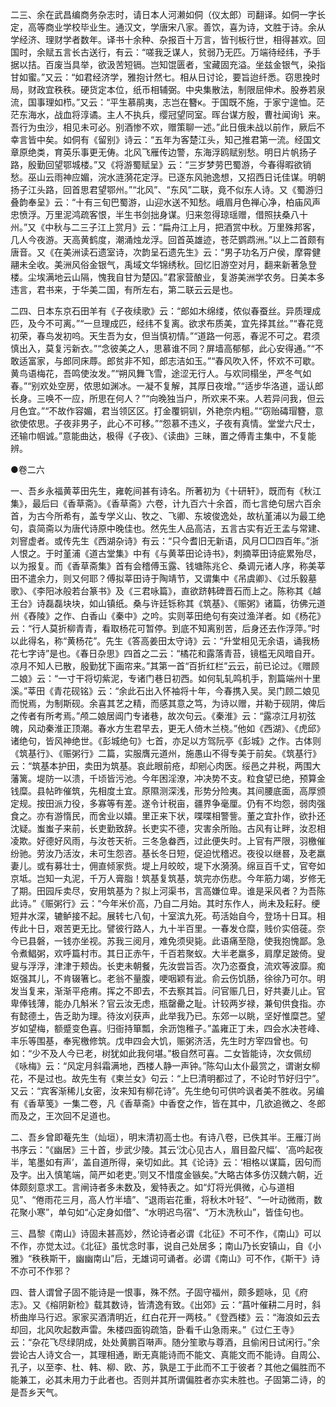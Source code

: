 <!-- { "loadSidebar": true } -->
二三、余在武昌编商务杂志时，请日本人河濑如侗（仪太郎）司翻译。如侗一字长定，高等商业学校毕业生。通汉文，学唐宋八家。善饮，喜为诗，文胜于诗。余从学经济、理财学者数年。译书十余种、杂报百十万言，皆刊板行世，相得甚欢。回国时，余赋五言长古送行，有云：“嗟我乏谋人，贫弱乃无匹。万端待经纬，予手据以拮。百废当具举，欲汲苦短镉。岂知馄匮者，宝藏固充溢。坐兹金银气，染指甘如蜜。”又云：“如君经济学，雅抱计然七。相从日讨论，要旨迨纤悉。窃思挽时局，财政宜秩秩。硬货定本位，纸币相辅弼。中央集散法，制限屈伸术。股券若泉流，国事理如栉。”又云：“平生慕鹃夷，志岂在簪к。于国既不施，于家宁遑恤。茫茫东海水，战血将淳谲。主人不执兵，缨冠望同室。晖台谋方殷，曹社闻询讠来。吾行为虫沙，相见未可必。别酒惨不欢，赠策聊一述。”此日俄未战以前作，厥后不幸言皆中矣。如侗有《留别》诗云：“五年为客楚江头，知己推君第一流。经国文章原绝类，育英乐事更无俦。北风飞雁传边警，东海浮鸥赋别愁。明日片帆扬子路，殷勤回望鄂城楼。”又《将游蜀赋呈》云：“三岁梦劳巴蜀游，今春得暇欲销愁。巫山云雨神应媚，浣水涟漪花定浮。已逐东风驰逸想，又招西日讬佳谋。明朝扬子江头路，回首思君望鄂州。”“北风”、“东风”二联，竟不似东人诗。又《蜀游归叠韵奉呈》云：“十有三旬巴蜀游，山迎水送不知愁。峨眉月色禅心净，柏庙风声忠愤浮。万里泥鸿疏客恨，半生书剑拙身谋。归来忽得琼瑶赠，借照扶桑八十州。”又《中秋与二三子江上赏月》云：“扁舟江上月，把酒赏中秋。万里殊邦客，几人今夜游。天高黄鹤度，潮涌烛龙浮。回首英雄迹，苍茫鹦鹉洲。”以上二首颇有唐音。又《在美洲读石遗室诗，次韵呈石遗先生》云：“男子功名万户侯，摩霄健翮未全收。美洲风俗金银气，禹域文华锦绣秋。回忆旧游空对月，翻来新著急登楼。尘埃满地云山隔，愧我自甘为楚囚。”君家营酿业，复游美洲学农务。日美本多违言，君书来，于华美二国，有所左右，第二联云云是也。

二四、日本东京石田羊有《子夜续歌》云：“郎如木绵缕，侬似春蚕丝。异质理成匹，及今不可离。”“一旦理成匹，经纬不复离。欲求布质美，宜先择其丝。”“春花竞初荣，春鸟发初呜。天生吾为女，但当慎初情。”“道路一何恶，春泥不可之。君须慎出入，莫复污新衣。”“念彼美之人，思慕谁不同？屏墙高郁郁，此心安得通。”“不敢适富家，与郎同床蓐。郎贫非不知，郎志洁如玉。”“春风吹入怀，怀欢不可歇。黄鸟语梅花，吾鸣使汝发。”“朔风舞飞雪，途涩无行人。与欢同榻坐，严冬气如春。”“别欢处空房，侬思如渊冰。一凝不复解，其厚日夜增。”“适步华洛道，遥认郎长身。三唤不一应，所思在何人？”“向晚独当户，所欢来不来。人若异问我，但云月色宜。”“不故作容媚，君当领区区。打金覆铜钏，外艳奈内粗。”“窃贻碡瑁簪，意欲使侬思。子夜非男子，此心不可移。”“怨慕不违义，子夜有真情。堂堂六尺士，还输巾帼诚。”意能曲达，极得《子夜》、《读曲》三昧，置之傅青主集中，不复能辨。




●卷二六

一、吾乡永福黄莘田先生，雍乾间甚有诗名。所著初为《十研轩》，既而有《秋江集》，最后曰《香草斋》。《香草斋》六卷，计九百六十余首，而七言绝句居六百余首，为古今所希有，盖专学义山、牧之、飞卿、东坡俊逸处，故杭堇浦以为最工绝句，袁简斋以为唐代诗原中晚佳也。然先生人品高洁，五言古实有近王孟与常建、刘窨虚者。或传先生《西湖杂诗》有云：“只今耆旧无新语，风月□□四百年。”浙人恨之。于时堇浦《道古堂集》中有《与黄莘田论诗书》，刺摘莘田诗疵累殆尽，以为报复。而《香草斋集》首有会稽傅玉露、钱塘陈兆仑、桑调元诸人序，称美莘田不遣余力，则又何耶？傅拟莘田诗于陶靖节，又谓集中《吊虞卿》、《过乐毅墓歌》、《李阳冰般若台篆书》及《三君咏篇》，直欲跻韩碑晋石而上之。陈称其《越王台》诗磊磊块块，如山镇纸。桑与许廷铄称其《筑基》、《赈粥》诸篇，彷佛元道州《舂陵》之作、白香山《秦中》之吟。实则莘田绝句有突过渔洋者。如《杨花》云：“行人莫折柳青青，看取杨花可暂停。到底不知离别苦，后身还去作浮萍。”时以此得名，称“黄杨花”。先生《答高姜田太守诗》云：“升堂相见无余语，诵我杨花七字诗”是也。《春日杂思》四首之二云：“橘花和露落青苔，镜槛无风暗自开。凉月不知人已散，殷勤犹下画帘来。”其第一首“百折红栏”云云，前已论过。《赠顾二娘》云：“一寸干将切紫泥，专诸门巷日初西。如何轧轧鸣机手，割篇端州十里溪。”莘田《青花砚铭》云：“余此石出入怀袖将十年，今春携入吴。吴门顾二娘见而悦焉，为制斯砚。余喜其艺之精，而感其意之笃，为诗以赠，并勒于砚阴，俾后之传者有所考焉。”颅二娘居阊门专诸巷，故次句云。《秦淮》云：“露凉江月初弦魄，风动秦淮正顶潮。春水方生君早去，更无人倚木兰桡。”他如《西湖》、《虎邱》诸绝句，皆风神绝世。《彭城绝句》七首，亦足以方驾阮亭《彭城》之作。古体则《筑基行》、《赈粥行》二篇，实服膺元道州，施愚山不得专美于前矣。《筑基行》云：“筑基本护田，卖田为筑基。哀此眼前疮，却剜心肉医。绥邑之井税，两围大藩篱。堤防一以溃，千顷皆污池。今年困淫潦，冲决势不支。粒食望已绝，预算金钱糜。县帖昨催筑，先相度土宜。原隰测深浅，形势分险夷。其间腰底面，高厚颁定规。按田派力役，多寡等有差。遂令计税亩，疆界争毫厘。仍有不均怨，弱肉强食之。亦有游惰民，而舍业以嬉。里正来下状，喋喋相警訾。董之宜扑作，欲扑还沈疑。蚩蚩子来前，长吏勤致辞。长吏实不德，灾害余所贻。古风有让畔，汝忍相凌欺。好德好风雨，与汝苍天祈。三冬急畚西，过此便失时。上官有严限，羽檄催纷驰。劳汝乃活汝，未可生怨咨。基长冬日短，促迫忧稽迟。夜役以继晷，及老羸妻儿。或有募壮士，佣直倾家赀。堤上月皎皎，堤下水漪漪。绵亘百千丈，官夸如京坻。岂知一丸泥，千万人膏脂！筑基复筑基，筑完亦伤悲。今年筋力竭，岁修无了期。田园斥卖尽，安用筑基为？拟上河渠书，言高嫌位卑。谁是采风者？为吾陈此诗。”《赈粥行》云：“今年米价高，乃自二月始。其时东作人，尚未及耘耔。绠短井水深，辘鲈接不起。展转七八旬，十室滨九死。苟活始自今，登场十日耳。相传此十日，艰苦更无比。譬彼行路人，九十半百里。一春发仓糜，贱价实倍蓰。奈今已县磐，一钱亦坐视。苏我三阅月，难免须臾毙。此语痛至隐，使我抱愧鄙。急令煮鲳粥，欢呼篇村市。其日正赤午，千百若聚蚁。大半老羸多，肩摩足跛倚。叟叟与浮浮，津津于颊齿。长吏未朝餐，先汝尝旨否。次乃恣蚕食，流欢等波靡。痴妪强其儿，不肯辍箸匕。老翁不量腹，哽咽颖有泚。俞云伤饥肠，徐徐乃可尔。明发当复来，渐渐平疮痏。挥之不即去，不去察其旨。问官赈几日，好共妻儿止。官卑俸钱薄，能办几斛米？官云汝无虑，瓶罄罍之耻。计较两岁禄，兼旬供食指。亦有懿德土，告乏助为理。待汝刈获声，此举我乃已。东郊一以眺，坚好惟糜芑。望岁如望梅，额蹙变色喜。归衙持箪瓢，余沥饱稚子。”盖雍正丁未，四会水决苍峰、丰乐等围基，奉宪檄修筑。戊申四会大饥，赈粥济活，先生时方宰四曾也。句如：“少不及人今已老，树犹如此我何堪。”极自然可喜。二女皆能诗，次女佩纫《咏梅》云：“风定月斜霜满地，西楼人静一声钟。”陈勾山太仆最赏之，谓谢女柳花，不是过也。故先生有《柬兰女》句云：“上巳清明都过了，不论时节好归宁”。又云：“宾客渐稀儿女密，汝来知有柳花诗”。先生绝句可供吟讽者美不胜收。另编有《香草笺》一集二卷，凡《香草斋》中香奁之作，皆在其中，几欲追微之、冬郎而及之，王次回不足道也。

二、吾乡曾即菴先生（灿垣），明末清初高士也。有诗八卷，已佚其半。王雁汀尚书序云：“《幽居》三十首，步武少陵。其云‘沈心见古人，眉目盈尺幅’、‘高吟起夜半，笔墨如有声’，盖自道所得，亲切如此。其《论诗》云：‘相格以谋篇，因句而及字。出入慎笔端，简严如老吏。’则又不惜度金镞矣。”大略古体多仿汉魏六朝，近体颇刻意求工。言闸诗者多未数及，爰特表之。如“灯将光俱微，心与道相见”、“倦雨花三月，高人竹半墙”、“退雨岩花重，将秋木叶轻”、“一叶动微雨，数花聚小寒”，单句如“心定身如借”、“水明迟鸟宿”、“万木洗秋山”，皆佳句也。

三、昌黎《南山》诗固未甚高妙，然论诗者必谓《北征》不可不作，《南山》可以不作，亦觉太过。《北征》虽忧念时事，说自己处居多；南山乃长安镇山，自《小雅》“秩秩斯干，幽幽南山”后，无雄词可诵者。必谓《南山》可不作，《斯干》诗不亦可不作邪？

四、昔人谓曾子固不能诗是一恨事，殊不然。子固守福州，颇多题咏，见《府志》。又《榕阴新检》载其数诗，皆清逸有致。《出郊》云：“菖叶催耕二月时，斜桥曲岸马行迟。家家买酒清明近，红白花开一两枝。”《登西楼》云：“海浪如云去却回，北风吹起数声雷。朱楼四面钩疏箔，卧看千山急雨来。”《过仁王寺》云：“杂花飞尽绿阴成，处处黄鹏百啭声。随分笙歌与尊酒，且偷闲日试闲行。”余尝论古人诗文合一，其理相通，断无真能诗而不能文、真能文而不能诗。自周公、孔子，以至李、杜、韩、柳、欧、苏，孰是工于此而不工于彼者？其他之偏胜而不能兼工，必其未用力于此者也。否则并其所谓偏胜者亦实未胜也。子固第二诗，的是吾乡天气。


